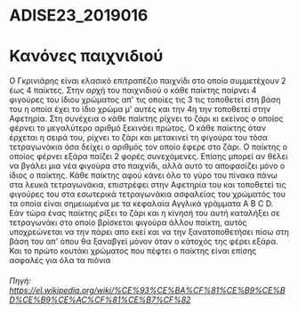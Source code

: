 # ADISE23_2019016

# Κανόνες παιχνιδιού
Ο Γκρινιάρης είναι κλασικό επιτραπέζιο παιχνίδι στο οποίο συμμετέχουν 2 έως 4 παίκτες. Στην αρχή του παιχνιδιού ο κάθε παίκτης παίρνει 4 φιγούρες του ίδιου χρώματος απ' τις οποίες τις 3 τις τοποθετεί στη βάση του η οποία έχει το ίδιο χρώμα μ' αυτές και την 4η την τοποθετεί στην Αφετηρία. Στη συνέχεια ο κάθε παίκτης ρίχνει το ζάρι κι εκείνος ο οποίος φέρνει το μεγαλύτερο αριθμό ξεκινάει πρώτος. Ο κάθε παίκτης όταν έρχεται η σειρά του, ρίχνει το ζάρι και μετακινεί τη φιγούρα του τόσα τετραγωνάκια όσα δείχει ο αριθμός τον οποίο έφερε στο ζάρι. Ο παίκτης ο οποίος φέρνει εξάρα παίζει 2 φορές συνεχόμενες. Επίσης μπορεί αν θέλει να βγάλει μια νέα φιγούρα στο παιχνίδι, αλλά αυτό το αποφασίζει μόνο ο ίδιος ο παίκτης. Κάθε παίκτης αφού κάνει όλο το γύρο του πίνακα πάνω στα λευκά τετραγωνάκια, επιστρέφει στην Αφετηρία του και τοποθετεί τις φιγούρες του στα εσωτερικά τετραγωνάκια ασφαλείας του χρώματός του τα οποία είναι σημειωμένα με τα κεφαλαία Αγγλικά γράμματα A B C D. Εάν τώρα ένας παίκτης ρίξει το ζάρι και η κίνησή του αυτή καταλήξει σε τετραγωνάκι στο οποίο βρίσκεται φιγούρα άλλου παίκτη, αυτός υποχρεώνεται να την πάρει απο εκεί και να την ξανατοποθετήσει πίσω στη βάση του απ' όπου θα ξαναβγεί μόνον όταν ο κάτοχός της φέρει εξάρα. Και το πρώτο κουτάκι χρώματος που πέφτει ο παίκτης είναι επίσης ασφαλές για όλα τα πιόνια
###### Πηγή: https://el.wikipedia.org/wiki/%CE%93%CE%BA%CF%81%CE%B9%CE%BD%CE%B9%CE%AC%CF%81%CE%B7%CF%82
